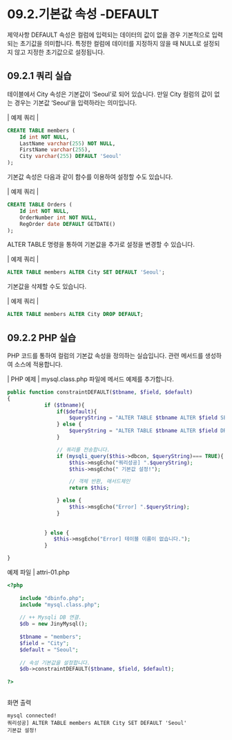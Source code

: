 # 09.2.기본값 속성 -DEFAULT 
제약사항 DEFAULT 속성은 컬럼에 입력되는 데이터의 값이 없을 경우 기본적으로 입력 되는 초기값을 의미합니다. 특정한 컬럼에 데이터를 지정하지 않을 때 NULL로 설정되지 않고 지정한 초기값으로 설정됩니다.  

## 09.2.1 쿼리 실습 
테이블에서 City 속성은 기본값이 ‘Seoul’로 되어 있습니다. 만일 City 컬럼의 값이 없는 경우는 기본값 ‘Seoul’을 입력하라는 의미입니다.  

| 예제 쿼리 | 
```sql
CREATE TABLE members (
    Id int NOT NULL,
    LastName varchar(255) NOT NULL,
    FirstName varchar(255),
    City varchar(255) DEFAULT 'Seoul'
);

```

기본값 속성은 다음과 같이 함수를 이용하여 설정할 수도 있습니다.  

| 예제 쿼리 | 
```sql
CREATE TABLE Orders (
    Id int NOT NULL,
    OrderNumber int NOT NULL,
    RegOrder date DEFAULT GETDATE()
);

```

ALTER TABLE 명령을 통하여 기본값을 추가로 설정을 변경할 수 있습니다.  


| 예제 쿼리 | 
```sql
ALTER TABLE members ALTER City SET DEFAULT 'Seoul'; 
```

기본값을 삭제할 수도 있습니다.  

| 예제 쿼리 | 
```sql
ALTER TABLE members ALTER City DROP DEFAULT; 
```

## 09.2.2 PHP 실습 
PHP 코드를 통하여 컬럼의 기본값 속성을 정의하는 실습입니다. 관련 메서드를 생성하 여 소스에 적용합니다. 

| PHP 예제 | 
mysql.class.php 파일에 메서드 예제를 추가합니다. 
```php
public function constraintDEFAULT($tbname, $field, $default)
{
            if ($tbname){
                if($default){
                    $queryString = "ALTER TABLE $tbname ALTER $field SET DEFAULT '$default'"; 
                } else {
                    $queryString = "ALTER TABLE $tbname ALTER $field DROP DEFAULT";
                }

                // 쿼리를 전송합니다.
                if (mysqli_query($this->dbcon, $queryString)=== TRUE){
                    $this->msgEcho("쿼리성공] ".$queryString);
                    $this->msgEcho(" 기본값 설정!");

                    // 객체 반환, 매서드체인
                    return $this; 

                } else {
                    $this->msgEcho("Error] ".$queryString);
                }
                
            
            } else {
               $this->msgEcho("Error] 테이블 이름이 없습니다."); 
            }

}

```

예제 파일 | attri-01.php 
```php
<?php
 
	include "dbinfo.php";
	include "mysql.class.php";
 
	// ++ Mysqli DB 연결.
	$db = new JinyMysql();
 
	$tbname = "members";
	$field = "City";
	$default = "Seoul";
    
	// 속성 기본값을 설정합니다.
	$db->constraintDEFAULT($tbname, $field, $default);
 
?>
  
```

화면 출력
``` 
mysql connected!
쿼리성공] ALTER TABLE members ALTER City SET DEFAULT 'Seoul'
기본값 설정!

```